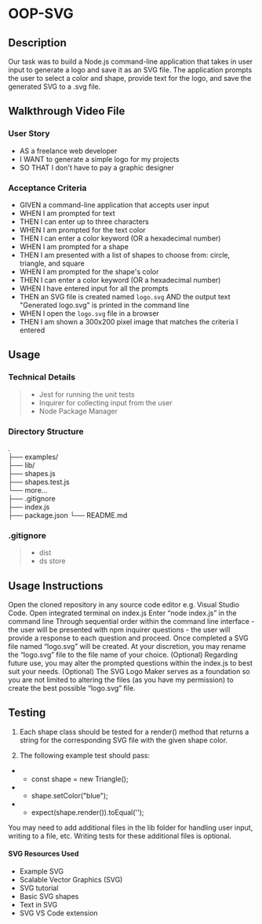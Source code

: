 # OOP-SVG

## Description
Our task was to build a Node.js command-line application that takes in user input to generate a logo and save it as an SVG file. The application prompts the user to select a color and shape, provide text for the logo, and save the generated SVG to a .svg file.

## Walkthrough Video File

### User Story
- AS a freelance web developer
- I WANT to generate a simple logo for my projects
- SO THAT I don't have to pay a graphic designer

### Acceptance Criteria
- GIVEN a command-line application that accepts user input
- WHEN I am prompted for text
- THEN I can enter up to three characters
- WHEN I am prompted for the text color
- THEN I can enter a color keyword (OR a hexadecimal number)
- WHEN I am prompted for a shape
- THEN I am presented with a list of shapes to choose from: circle, triangle, and square
- WHEN I am prompted for the shape's color
- THEN I can enter a color keyword (OR a hexadecimal number)
- WHEN I have entered input for all the prompts
- THEN an SVG file is created named `logo.svg`
AND the output text "Generated logo.svg" is printed in the command line
- WHEN I open the `logo.svg` file in a browser
- THEN I am shown a 300x200 pixel image that matches the criteria I entered


## Usage 
### Technical Details
> - Jest for running the unit tests 
> - Inquirer for collecting input from the user
> - Node Package Manager

### Directory Structure
.  
├── examples/           
├── lib/                
    ├── shapes.js       
    ├── shapes.test.js  
    └── more...        
├── .gitignore          
├── index.js           
├── package.json
└── README.md         

### .gitignore 
> - dist
> - ds store


## Usage Instructions
Open the cloned repository in any source code editor e.g. Visual Studio Code.
Open integrated terminal on index.js
Enter “node index.js” in the command line
Through sequential order within the command line interface - the user will be presented with npm inquirer questions - the user will provide a response to each question and proceed.
Once completed a SVG file named “logo.svg” will be created.
At your discretion, you may rename the “logo.svg” file to the file name of your choice.
(Optional) Regarding future use, you may alter the prompted questions within the index.js to best suit your needs.
(Optional) The SVG Logo Maker serves as a foundation so you are not limited to altering the files (as you have my permission) to create the best possible “logo.svg” file.

## Testing
1. Each shape class should be tested for a render() method that returns a string for the corresponding SVG file with the given shape color.

2. The following example test should pass:

- - const shape = new Triangle();
- - shape.setColor("blue");
- - expect(shape.render()).toEqual('<polygon points="150, 18 244, 182 56, 182" fill="blue" />');

You may need to add additional files in the lib folder for handling user input, writing to a file, etc. Writing tests for these additional files is optional.

#### SVG Resources Used
- Example SVG
- Scalable Vector Graphics (SVG)
- SVG tutorial
- Basic SVG shapes
- Text in SVG
- SVG VS Code extension